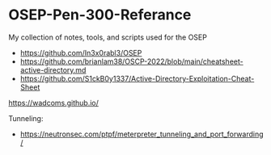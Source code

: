 # OSEP-Pen-300-Referance
My collection of notes, tools, and scripts used for the OSEP





* https://github.com/In3x0rabl3/OSEP
* https://github.com/brianlam38/OSCP-2022/blob/main/cheatsheet-active-directory.md
* https://github.com/S1ckB0y1337/Active-Directory-Exploitation-Cheat-Sheet


https://wadcoms.github.io/




Tunneling:
* https://neutronsec.com/ptpf/meterpreter_tunneling_and_port_forwarding/

